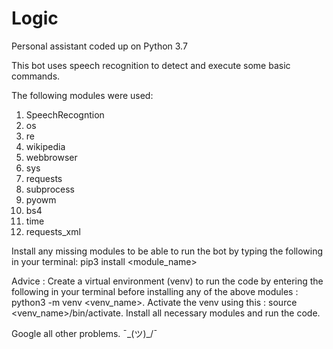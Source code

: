 # Logic
Personal assistant coded up on Python 3.7

This bot uses speech recognition to detect and execute some basic commands.

The following modules were used:
1. SpeechRecogntion
2. os
3. re
4. wikipedia
5. webbrowser
6. sys
7. requests
8. subprocess
9. pyowm
10. bs4
11. time
12. requests_xml

Install any missing modules to be able to run the bot by typing the following in your terminal:
pip3 install <module_name>

Advice : Create a virtual environment (venv) to run the code by entering the following in your terminal before installing any of the above modules : python3 -m venv <venv_name>. Activate the venv using this : source <venv_name>/bin/activate. Install all necessary modules and run the code.

Google all other problems. ¯\_(ツ)_/¯
